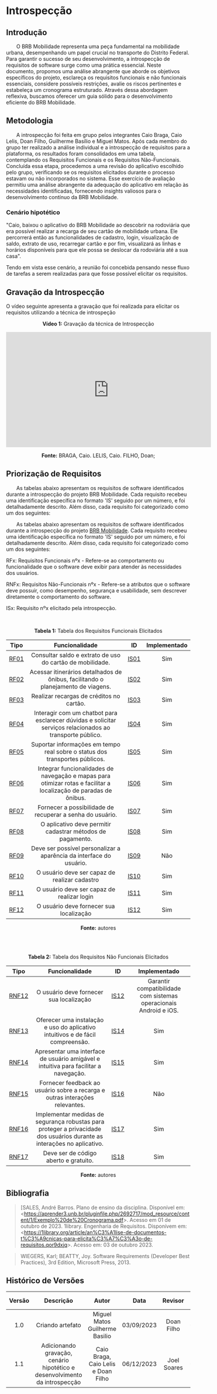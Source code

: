 # **Introspecção**

## **Introdução**


&emsp;&emsp;O BRB Mobilidade representa uma peça fundamental na mobilidade urbana, desempenhando um papel crucial no transporte do Distrito Federal. Para garantir o sucesso de seu desenvolvimento, a introspecção de requisitos de software surge como uma prática essencial. Neste documento, propomos uma análise abrangente que aborde os objetivos específicos do projeto, esclareça os requisitos funcionais e não funcionais essenciais, considere possíveis restrições, avalie os riscos pertinentes e estabeleça um cronograma estruturado. Através dessa abordagem reflexiva, buscamos oferecer um guia sólido para o desenvolvimento eficiente do BRB Mobilidade.
</p>

## **Metodologia**


&emsp;&emsp;A introspecção foi feita em grupo pelos integrantes Caio Braga, Caio Lelis, Doan Filho, Guilherme Basílio e Miguel Matos. Após cada membro do grupo ter realizado a análise individual e a introspecção de requisitos para a plataforma, os resultados foram consolidados em uma tabela, contemplando os Requisitos Funcionais e os Requisitos Não-Funcionais. Concluída essa etapa, procedemos a uma revisão do aplicativo escolhido pelo grupo, verificando se os requisitos elicitados durante o processo estavam ou não incorporados no sistema. Esse exercício de avaliação permitiu uma análise abrangente da adequação do aplicativo em relação às necessidades identificadas, fornecendo insights valiosos para o desenvolvimento contínuo da BRB Mobilidade.


### **Cenário hipotético**

"Caio, baixou o aplicativo do BRB Mobilidade ao descobrir na rodoviária que era possível realizar a recarga de seu cartão de mobilidade urbana. Ele percorrerá então as funcionalidades de cadastro, login, visualização de saldo, extrato de uso, recarregar cartão e por fim, visualizará as linhas e horários disponíveis para que ele possa se deslocar da  rodoviária até a sua casa".

Tendo em vista esse cenário, a reunião foi concebida pensando nesse fluxo de tarefas a serem realizadas para que fosse possível elicitar os requisitos.


## **Gravação da Introspecção**

O vídeo seguinte apresenta a gravação que foi realizada para elicitar os requisitos utilizando a técnica de introspeção

<center>

**Vídeo 1:** Gravação da técnica de Introspecção

<iframe width="560" height="315" src="https://www.youtube.com/embed/F2LQySXBtUE?si=_uaeFPa8EoPF8SeI" title="YouTube video player" frameborder="0" allow="accelerometer; autoplay; clipboard-write; encrypted-media; gyroscope; picture-in-picture; web-share" allowfullscreen></iframe>

**Fonte:** BRAGA, Caio. LELIS, Caio. FILHO, Doan;

</center>


## **Priorização de Requisitos**


&emsp;&emsp;As tabelas abaixo apresentam os requisitos de software identificados durante a introspecção do projeto BRB Mobilidade. Cada requisito recebeu uma identificação específica no formato 'IS' seguido por um número, e foi detalhadamente descrito. Além disso, cada requisito foi categorizado como um dos seguintes:
</p>

&emsp;&emsp;As tabelas abaixo apresentam os requisitos de software identificados durante a introspecção do projeto [BRB Mobilidade](https://requisitos-de-software.github.io/2023.2-BRBMobilidade/). Cada requisito recebeu uma identificação específica no formato 'IS' seguido por um número, e foi detalhadamente descrito. Além disso, cada requisito foi categorizado como um dos seguintes:

RFx: Requisitos Funcionais nºx - Refere-se ao comportamento ou funcionalidade que o software deve exibir para atender às necessidades dos usuários.

RNFx: Requisitos Não-Funcionais nºx - Refere-se a atributos que o software deve possuir, como desempenho, segurança e usabilidade, sem descrever diretamente o comportamento do software.

ISx: Requisito nºx elicitado pela introspecção.

<br>
<center>

**Tabela 1:** Tabela dos Requisitos Funcionais Elicitados

| Tipo   | Funcionalidade                                       | ID   | Implementado |
| :---:  | :--------------------------------------------------: | :---: | :----------: |
| [RF01](https://requisitos-de-software.github.io/2023.2-BRBMobilidade/elicitacao/requisitos_elicitados/)   | Consultar saldo e extrato de uso do cartão de mobilidade. | [IS01](https://requisitos-de-software.github.io/2023.2-BRBMobilidade/elicitacao/tecnicas/introspeccao/#tabela-dos-requisitos-funcionais) | Sim |
| [RF02](https://requisitos-de-software.github.io/2023.2-BRBMobilidade/elicitacao/requisitos_elicitados/)   | Acessar itinerários detalhados de ônibus, facilitando o planejamento de viagens. |  [IS02](https://requisitos-de-software.github.io/2023.2-BRBMobilidade/elicitacao/tecnicas/introspeccao/#tabela-dos-requisitos-funcionais) | Sim |
| [RF03](https://requisitos-de-software.github.io/2023.2-BRBMobilidade/elicitacao/requisitos_elicitados/)   | Realizar recargas de créditos no cartão. |  [IS03](https://requisitos-de-software.github.io/2023.2-BRBMobilidade/elicitacao/tecnicas/introspeccao/#tabela-dos-requisitos-funcionais) | Sim |
| [RF04](https://requisitos-de-software.github.io/2023.2-BRBMobilidade/elicitacao/requisitos_elicitados/)   | Interagir com um chatbot para esclarecer dúvidas e solicitar serviços relacionados ao transporte público. |  [IS04](https://requisitos-de-software.github.io/2023.2-BRBMobilidade/elicitacao/tecnicas/introspeccao/#tabela-dos-requisitos-funcionais) | Sim   |
| [RF05](https://requisitos-de-software.github.io/2023.2-BRBMobilidade/elicitacao/requisitos_elicitados/)   | Suportar informações em tempo real sobre o status dos transportes públicos. |  [IS05](https://requisitos-de-software.github.io/2023.2-BRBMobilidade/elicitacao/tecnicas/introspeccao/#tabela-dos-requisitos-funcionais) | Sim     |
| [RF06](https://requisitos-de-software.github.io/2023.2-BRBMobilidade/elicitacao/requisitos_elicitados/)   | Integrar funcionalidades de navegação e mapas para otimizar rotas e facilitar a localização de paradas de ônibus. |  [IS06](https://requisitos-de-software.github.io/2023.2-BRBMobilidade/elicitacao/tecnicas/introspeccao/#tabela-dos-requisitos-funcionais) | Sim    |
| [RF07](https://requisitos-de-software.github.io/2023.2-BRBMobilidade/elicitacao/requisitos_elicitados/)   | Fornecer a possibilidade de recuperar a senha do usuário. |  [IS07](https://requisitos-de-software.github.io/2023.2-BRBMobilidade/elicitacao/tecnicas/introspeccao/#tabela-dos-requisitos-funcionais) | Sim |
| [RF08](https://requisitos-de-software.github.io/2023.2-BRBMobilidade/elicitacao/requisitos_elicitados/)   | O aplicativo deve permitir cadastrar métodos de pagamento. |  [IS08](https://requisitos-de-software.github.io/2023.2-BRBMobilidade/elicitacao/tecnicas/introspeccao/#tabela-dos-requisitos-funcionais) | Sim     |
| [RF09](https://requisitos-de-software.github.io/2023.2-BRBMobilidade/elicitacao/requisitos_elicitados/)   | Deve ser possível personalizar a aparência da interface do usuário. |  [IS09](https://requisitos-de-software.github.io/2023.2-BRBMobilidade/elicitacao/tecnicas/introspeccao/#tabela-dos-requisitos-funcionais) |  Não    |
| [RF10](https://requisitos-de-software.github.io/2023.2-BRBMobilidade/elicitacao/requisitos_elicitados/)   | O usuário deve ser capaz de realizar cadastro |  [IS10](https://requisitos-de-software.github.io/2023.2-BRBMobilidade/elicitacao/tecnicas/introspeccao/#tabela-dos-requisitos-funcionais) |    Sim          |
| [RF11](https://requisitos-de-software.github.io/2023.2-BRBMobilidade/elicitacao/requisitos_elicitados/)   | O usuário deve ser capaz de realizar login |  [IS11](https://requisitos-de-software.github.io/2023.2-BRBMobilidade/elicitacao/tecnicas/introspeccao/#tabela-dos-requisitos-funcionais) |        Sim      |
| [RF12](https://requisitos-de-software.github.io/2023.2-BRBMobilidade/elicitacao/requisitos_elicitados)   | O usuário deve fornecer sua localização |  [IS12](https://requisitos-de-software.github.io/2023.2-BRBMobilidade/elicitacao/tecnicas/introspeccao/#tabela-dos-requisitos-funcionais) |      Sim        |

**Fonte:** autores

<br><br>

**Tabela 2:** Tabela dos Requisitos Não Funcionais Elicitados


| Tipo   | Funcionalidade                                       | ID   | Implementado |
| :---:  | :-------------------------------------------------: | :---: | :----------: |
| [RNF12](https://requisitos-de-software.github.io/2023.2-BRBMobilidade/elicitacao/requisitos_elicitados)   | O usuário deve fornecer sua localização |  [IS12](https://requisitos-de-software.github.io/2023.2-BRBMobilidade/elicitacao/tecnicas/introspeccao/#tabela-dos-requisitos-funcionais)  | Garantir compatibilidade com sistemas operacionais Android e iOS.                                       |  [IS13](https://requisitos-de-software.github.io/2023.2-BRBMobilidade/elicitacao/tecnicas/introspeccao/#tabela-dos-requisitos-funcionais) |       Sim       |
|  [RNF13](https://requisitos-de-software.github.io/2023.2-BRBMobilidade/elicitacao/requisitos_elicitados)  | Oferecer uma instalação e uso do aplicativo intuitivos e de fácil compreensão.                            |  [IS14](https://requisitos-de-software.github.io/2023.2-BRBMobilidade/elicitacao/tecnicas/introspeccao/#tabela-dos-requisitos-funcionais) |     Sim         |
|  [RNF14](https://requisitos-de-software.github.io/2023.2-BRBMobilidade/elicitacao/requisitos_elicitados)  | Apresentar uma interface de usuário amigável e intuitiva para facilitar a navegação.                    |  [IS15](https://requisitos-de-software.github.io/2023.2-BRBMobilidade/elicitacao/tecnicas/introspeccao/#tabela-dos-requisitos-funcionais) |    Sim          |
|  [RNF15](https://requisitos-de-software.github.io/2023.2-BRBMobilidade/elicitacao/requisitos_elicitados)  | Fornecer feedback ao usuário sobre a recarga e outras interações relevantes.        |  [IS16](https://requisitos-de-software.github.io/2023.2-BRBMobilidade/elicitacao/tecnicas/introspeccao/#tabela-dos-requisitos-funcionais) |      Não        |
|  [RNF16](https://requisitos-de-software.github.io/2023.2-BRBMobilidade/elicitacao/requisitos_elicitados)  | Implementar medidas de segurança robustas para proteger a privacidade dos usuários durante as interações no aplicativo. |  [IS17](https://requisitos-de-software.github.io/2023.2-BRBMobilidade/elicitacao/tecnicas/introspeccao/#tabela-dos-requisitos-funcionais) |      Sim        |
|  [RNF17](https://requisitos-de-software.github.io/2023.2-BRBMobilidade/elicitacao/requisitos_elicitados)  | Deve ser de código aberto e gratuito.                                                                  |  [IS18](https://requisitos-de-software.github.io/2023.2-BRBMobilidade/elicitacao/tecnicas/introspeccao/#tabela-dos-requisitos-funcionais) |      Sim        |

**Fonte:** autores

</center>


## **Bibliografia**
>[SALES, André Barros. Plano de ensino da disciplina. Disponível em: <<https://aprender3.unb.br/pluginfile.php/2692717/mod_resource/content/1/Exemplo%20de%20Cronograma.pdf>>. Acesso em 01 de outubro de 2023.
>1library. Engenharia de Requisitos. Disponívem em: <<https://1library.org/article/an%C3%A1lise-de-documentos-t%C3%A9cnicas-para-elicita%C3%A7%C3%A3o-de-requisitos.qor9dxjq>>. Acesso em: 03 de outubro 2023.


> WIEGERS, Karl; BEATTY, Joy. Software Requirements (Developer Best 
Practices), 3rd Edition, Microsoft Press, 2013.

## **Histórico de Versões**
| Versão |          Descrição              |     Autor       |      Data      |   Revisor     |    Data de revisão    |  
|:------:|:-------------------------------:|:---------------:|:--------------:|:-------------:|:---------------------:|
|  1.0   | Criando artefato | Miguel Matos Guilherme Basilio |   03/09/2023   |  Doan Filho  |      03/10/2023      |
|  1.1   | Adicionando gravação, cenário hipotético e desenvolvimento da introspecção | Caio Braga, Caio Lelis e Doan Filho |   06/12/2023   |  Joel Soares  |      06/12/2023      |

